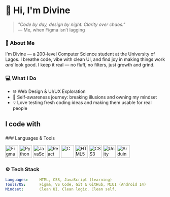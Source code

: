 # 👋 Hi, I'm Divine

> _"Code by day, design by night. Clarity over chaos."_  
> — Me, when Figma isn’t lagging

### 🚀 About Me
I'm Divine — a 200-level Computer Science student at the University of Lagos. I breathe code, vibe with clean UI, and find joy in making things work *and* look good. I keep it real — no fluff, no filters, just growth and grind.

### 💻 What I Do
- 🌐 Web Design & UI/UX Exploration  
- 🧠 Self-awareness journey: breaking illusions and owning my mindset  
- 💡 Love testing fresh coding ideas and making them usable for real people  
<h2 align="left">I code with</h2>

###

<div align="left">
   ### Languages & Tools
<p>
  <img src="https://cdn.jsdelivr.net/gh/devicons/devicon/icons/figma/figma-original.svg" width="40" alt="Figma"/>
  <img src="https://cdn.jsdelivr.net/gh/devicons/devicon/icons/python/python-original.svg" width="40" alt="Python"/>
  <img src="https://cdn.jsdelivr.net/gh/devicons/devicon/icons/javascript/javascript-original.svg" width="40" alt="JavaScript"/>
  <img src="https://cdn.jsdelivr.net/gh/devicons/devicon/icons/react/react-original.svg" width="40" alt="React"/>
  <img src="https://cdn.jsdelivr.net/gh/devicons/devicon/icons/c/c-original.svg" width="40" alt="C"/>
  <img src="https://cdn.jsdelivr.net/gh/devicons/devicon/icons/html5/html5-original.svg" width="40" alt="HTML5"/>
  <img src="https://cdn.jsdelivr.net/gh/devicons/devicon/icons/css3/css3-original.svg" width="40" alt="CSS3"/>
  <img src="https://cdn.jsdelivr.net/gh/devicons/devicon/icons/unity/unity-original.svg" width="40" alt="Unity"/>
  <img src="https://cdn.jsdelivr.net/gh/devicons/devicon/icons/arduino/arduino-original.svg" width="40" alt="Arduino"/>
</p>
</div>

###
### ⚙️ Tech Stack
```yaml
Languages:     HTML, CSS, JavaScript (learning)
Tools/OS:      Figma, VS Code, Git & GitHub, MIUI (Android 14)
Mindset:       Clean UI. Clean logic. Clean self.